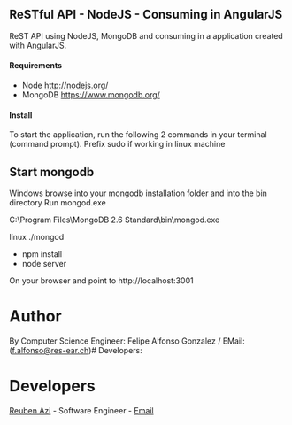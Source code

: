 ## ReSTful API - NodeJS - Consuming in AngularJS
ReST API using NodeJS, MongoDB and consuming in a application created with AngularJS. 

#### Requirements
* Node http://nodejs.org/
* MongoDB https://www.mongodb.org/

#### Install
To start the application, run the following 2 commands in your terminal (command prompt).
Prefix sudo if working in linux machine

Start mongodb
-----------------------
Windows
browse into your mongodb installation folder and into the bin directory
Run mongod.exe

C:\Program Files\MongoDB 2.6 Standard\bin\mongod.exe

linux
./mongod

* npm install
* node server

On your browser and point to http://localhost:3001

# Author
By Computer Science Engineer: Felipe Alfonso Gonzalez / EMail: (f.alfonso@res-ear.ch)# Developers:

# Developers
[Reuben Azi](https://geekyourselfblog.wordpress.com/) - Software Engineer - [Email](mailto:cheerantz@gmail.com) 
